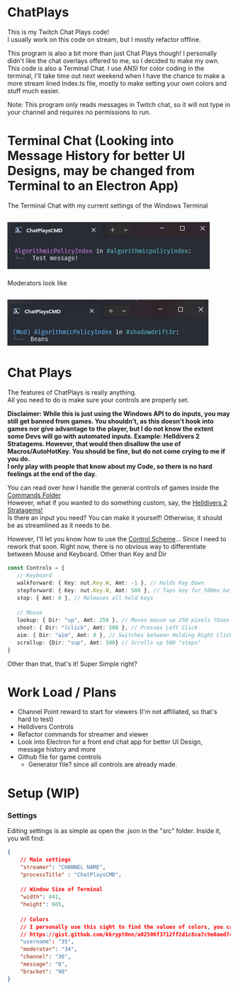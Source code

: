 # ChatPlays
 This is my Twitch Chat Plays code!  
 I usually work on this code on stream, but I mostly refactor offline.

 This program is also a bit more than just Chat Plays though! I personally didn't like the chat overlays offered to me, so I decided to make my own. This code is also a Terminal Chat. I use ANSI for color coding in the terminal, I'll take time out next weekend when I have the chance to make a more stream lined Index.ts file, mostly to make setting your own colors and stuff much easier.

 Note: This program only reads messages in Twitch chat, so it will not type in your channel and requires no permissions to run.

# Terminal Chat (Looking into Message History for better UI Designs, may be changed from Terminal to an Electron App)
 The Terminal Chat with my current settings of the Windows Terminal 
 
 ![chat](chat.png)
 ---
 Moderators look like  
 
 ![mods](mods.png)
 ---

# Chat Plays
 The features of ChatPlays is really anything.  
 All you need to do is make sure your controls are properly set. 

 **Disclaimer: While this is just using the Windows API to do inputs, you may still get banned from games. You shouldn't, as this doesn't hook into games nor give advantage to the player, but I do not know the extent some Devs will go with automated inputs. Example: Helldivers 2 Stratagems. However, that would then disallow the use of Macros/AutoHotKey. You should be fine, but do not come crying to me if you do.**  
 **I only play with people that know about my Code, so there is no hard feelings at the end of the day.**

 You can read over how I handle the general controls of games inside the [Commands Folder](src/commands/)  
 However, what if you wanted to do something custom, say, the [Helldivers 2 Stratagems!](src/commands/Helldivers2.ts)  
 Is there an input you need? You can make it yourself! Otherwise, it should be as streamlined as it needs to be.

 However, I'll let you know how to use the [Control Scheme](src/ControlHandler.ts)... Since I need to rework that soon.
 Right now, there is no obvious way to differentiate between Mouse and Keyboard. Other than Key and Dir

 ```ts
 const Controls = {
	// Keyboard
	walkforward: { Key: nut.Key.W, Amt: -1 }, // Holds Key Down
	stepforward: { Key: nut.Key.W, Amt: 500 }, // Taps key for 500ms before releasing
	stop: { Amt: 0 }, // Releases all held keys

	// Mouse
	lookup: { Dir: "up", Amt: 250 }, // Moves mouse up 250 pixels (Uses Python, because nut.js/robot.js had positioning issues at the time of creation of this project.)
	shoot: { Dir: "lclick", Amt: 500 }, // Presses Left Click
	aim: { Dir: "aim", Amt: 0 }, // Switches between Holding Right Click and releasing
	scrollup: {Dir: "sup", Amt: 500} // Scrolls up 500 "steps"
 }
 ```

 Other than that, that's it! Super Simple right?

# Work Load / Plans
 - Channel Point reward to start for viewers (I'm not affiliated, so that's hard to test)
 - Helldivers Controls
 - Refactor commands for streamer and viewer
 - Look into Electron for a front end chat app for better UI Design, message history and more
 - Github file for game controls
	- Generator file? since all controls are already made.
 

# Setup (WIP)

### Settings
Editing settings is as simple as open the .json in the "src" folder.
Inside it, you will find:
```json
{
	// Main settings
	"streamer": "CHANNEL NAME",
	"processTitle" : "ChatPlaysCMD",

	// Window Size of Terminal
	"width": 441,
	"height": 665,

	// Colors
	// I personally use this sight to find the values of colors, you can also use formats such as underscores and more
	// https://gist.github.com/kkrypt0nn/a02506f3712ff2d1c8ca7c9e0aed7c06
	"username": "35",
	"moderator": "34",
	"channel": "36",
	"message": "0",
	"bracket": "90"
}
```